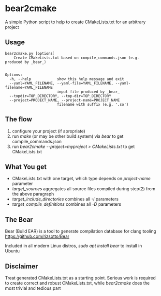 bear2cmake
==========

A simple Python script to help to create CMakeLists.txt for an arbitrary project

Usage
-----

``` shell
bear2cmake.py [options]
    Create CMakeLists.txt based on compile_commands.json (e.g. produced by _bear_)


Options:
  -h, --help            show this help message and exit
  --yaml=YAML_FILENAME, --yaml-file=YAML_FILENAME, --yaml-filename=YAML_FILENAME
                        input file produced by _bear_
  --topdir=TOP_DIRECTORY, --top-dir=TOP_DIRECTORY
  --project=PROJECT_NAME, --project-name=PROJECT_NAME
                        filename with suffix (e.g. '.so')
```

The flow
--------

1. configure your project (if apropriate)
2. run _make_ (or may be other build system) via _bear_ to get compile_commands.json
3. run *bear2cmake --project=myproject > CMakeLists.txt* to get CMakeLists.txt

What You get
------------

* CMakeLists.txt with one target, which type depends on *project-name* parameter
* *target_sources* aggregates all source files compiled during step(2) from the above paragraph
* *target_include_directories* combines all *-I* parameters
* *target_compile_definitions* combines all *-D* parameters

The Bear
--------

Bear (Build EAR) is a tool to generate compilation database for clang tooling
https://github.com/rizsotto/Bear

Included in all modern Linux distros, *sudo apt install bear* to install in Ubuntu

Disclaimer
----------

Treat generated CMakeLists.txt as a starting point.
Serious work is required to create correct and robust CMakeLists.txt,
while *bear2cmake* does the most trivial and tedious part
